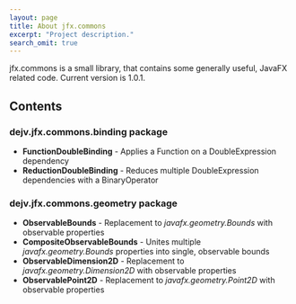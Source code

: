```yaml
---
layout: page
title: About jfx.commons
excerpt: "Project description."
search_omit: true
---
```


jfx.commons is a small library, that contains some generally useful, JavaFX related code.
Current version is 1.0.1.

## Contents

### dejv.jfx.commons.binding package
* **FunctionDoubleBinding** - Applies a Function on a DoubleExpression dependency
* **ReductionDoubleBinding** - Reduces multiple DoubleExpression dependencies with a BinaryOperator

### dejv.jfx.commons.geometry package
* **ObservableBounds** - Replacement to *javafx.geometry.Bounds* with observable properties
* **CompositeObservableBounds** - Unites multiple *javafx.geometry.Bounds* properties into single, observable bounds
* **ObservableDimension2D** - Replacement to *javafx.geometry.Dimension2D* with observable properties
* **ObservablePoint2D** - Replacement to *javafx.geometry.Point2D* with observable properties
